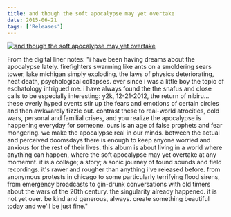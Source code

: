 ```yaml
---
title: and though the soft apocalypse may yet overtake
date: 2015-06-21
tags: ['Releases']
---
```


[![and though the soft apocalypse may yet overtake](/rm_ation/images/and-though-the-soft-apocalypse-may-yet-overtake.jpg)](https://northerninformation.bandcamp.com/album/and-though-the-soft-apocalypse-may-yet-overtake)

From the digital liner notes: "i have been having dreams about the apocalypse lately. firefighters swarming like ants on a smoldering sears tower, lake michigan simply exploding, the laws of physics deteriorating, heat death, psychological collapses. ever since i was a little boy the topic of eschatology intrigued me. i have always found the the snafus and close calls to be especially interesting: y2k, 12-21-2012, the return of nibiru... these overly hyped events stir up the fears and emotions of certain circles and then awkwardly fizzle out. contrast these to real-world atrocities, cold wars, personal and familial crises, and you realize the apocalypse is happening everyday for someone. ours is an age of false prophets and fear mongering. we make the apocalypse real in our minds. between the actual and perceived doomsdays there is enough to keep anyone worried and anxious for the rest of their lives. this album is about living in a world where anything can happen, where the soft apocalypse may yet overtake at any momemnt. it is a collage; a story; a sonic journey of found sounds and field recordings. it's rawer and rougher than anything i've released before. from anonymous protests in chicago to some particularly terrifying flood sirens, from emergency broadcasts to gin-drunk conversations with old timers about the wars of the 20th century. the singularity already happened. it is not yet over. be kind and generous, always. create something beautiful today and we'll be just fine."
